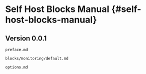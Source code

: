 # Self Host Blocks Manual {#self-host-blocks-manual}

## Version 0.0.1


```{=include=} preface
preface.md
```

```{=include=} parts html:into-file=//blocks-monitoring.html
blocks/monitoring/default.md
```

```{=include=} appendix html:into-file=//options.html
options.md
```

<!-- ```{=include=} appendix html:into-file=//nixos-options.html -->
<!-- nixos-options.md -->
<!-- ``` -->

<!-- ```{=include=} appendix html:into-file=//nix-darwin-options.html -->
<!-- nix-darwin-options.md -->
<!-- ``` -->
